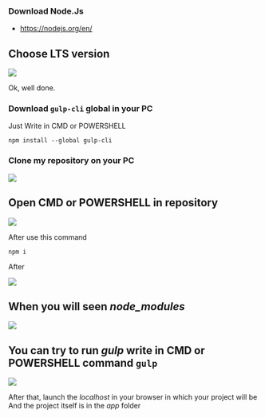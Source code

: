 ###  Download Node.Js
* https://nodejs.org/en/

## Choose LTS version

![](https://sun9-66.userapi.com/impg/lhi7cRs8Rk8Xja00ObixHQJKNI8EFMiCCCaO1g/gHDnN8XujL4.jpg?size=609x159&quality=96&sign=b4ffdc0bbacc75fc933b168d480a3c6d&type=album)

Ok, well done.

### Download `gulp-cli` global in your PC

Just Write in CMD or POWERSHELL 

`npm install --global gulp-cli`

### Clone my repository on your PC

![](https://sun9-60.userapi.com/impg/wHC-BgKlDqEnZ4vVnINp2vNVnaCVGEoQXzx4-Q/7fF-fALt0KY.jpg?size=353x298&quality=96&sign=bda46d10675725b9f25bf55b3f3525c8&type=album)

## Open CMD or POWERSHELL in repository 

![](https://sun9-69.userapi.com/impg/rntNWge7M_45JKmam0mmwreKDizGh0bm6KvPFQ/BllU23h4Gjc.jpg?size=904x561&quality=96&sign=8d88be0d138065536ab48235fc5e0cfc&type=album)

After use this command

`npm i`

After

![](https://sun9-2.userapi.com/impg/TNSjaGR9XfTb_p2_dmfRYhlcA0jKH86CIsCdYg/hVJ0wyjgPV4.jpg?size=905x557&quality=96&sign=e8ba22b3346399618f12c513f22d6b62&type=album)

## When you will seen _node_modules_

![](https://sun9-29.userapi.com/impg/6jR0sFy2bBtZaiJ4mAVhoPyovcNUn2hjx1kdUQ/KPR1-OzzFx8.jpg?size=134x150&quality=96&sign=6ae4b871402936d052c6bdcf87eccc24&type=album)

## You can try to run _gulp_ write in CMD or POWERSHELL command `gulp`

![](https://sun9-56.userapi.com/impg/-Dsh-eTvTVgcddIuIOMstxjdilckHacaAix0Kw/A-wJPO2L4hE.jpg?size=903x559&quality=96&sign=441850c63560a2d6114a99a51c870b76&type=album)

After that, launch the _localhost_ in your browser in which your project will be
And the project itself is in the _app_ folder 
